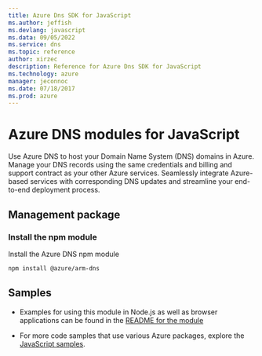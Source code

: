 ```yaml
---
title: Azure Dns SDK for JavaScript
ms.author: jeffish
ms.devlang: javascript
ms.data: 09/05/2022
ms.service: dns
ms.topic: reference
author: xirzec
description: Reference for Azure Dns SDK for JavaScript
ms.technology: azure
manager: jeconnoc
ms.date: 07/18/2017
ms.prod: azure
---
```

# Azure DNS modules for JavaScript

Use Azure DNS to host your Domain Name System (DNS) domains in Azure. Manage your DNS records using the same credentials and billing and support contract as your other Azure services. Seamlessly integrate Azure-based services with corresponding DNS updates and streamline your end-to-end deployment process.

## Management package

### Install the npm module

Install the Azure DNS npm module

```bash
npm install @azure/arm-dns
```

## Samples

* Examples for using this module in Node.js as well as browser applications can be found in the [README for the module](https://www.npmjs.com/package/@azure/arm-dns)

* For more code samples that use various Azure packages, explore the [JavaScript samples](https://docs.microsoft.com/samples/browse/?languages=javascript).